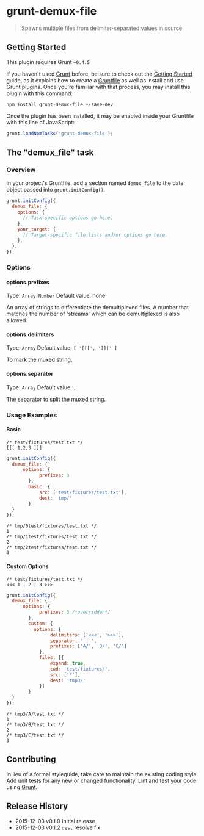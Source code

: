# grunt-demux-file

> Spawns multiple files from delimiter-separated values in source

## Getting Started
This plugin requires Grunt `~0.4.5`

If you haven't used [Grunt](http://gruntjs.com/) before, be sure to check out the [Getting Started](http://gruntjs.com/getting-started) guide, as it explains how to create a [Gruntfile](http://gruntjs.com/sample-gruntfile) as well as install and use Grunt plugins. Once you're familiar with that process, you may install this plugin with this command:

```shell
npm install grunt-demux-file --save-dev
```

Once the plugin has been installed, it may be enabled inside your Gruntfile with this line of JavaScript:

```js
grunt.loadNpmTasks('grunt-demux-file');
```

## The "demux_file" task

### Overview
In your project's Gruntfile, add a section named `demux_file` to the data object passed into `grunt.initConfig()`.

```js
grunt.initConfig({
  demux_file: {
    options: {
      // Task-specific options go here.
    },
    your_target: {
      // Target-specific file lists and/or options go here.
    },
  },
});
```

### Options

#### options.prefixes
Type: `Array|Number`
Default value: none

An array of strings to differentiate the demultiplexed files.
A number that matches the number of 'streams' which can be demultiplexed is also allowed.

#### options.delimiters
Type: `Array`
Default value: `[ '[[[', ']]]' ]`

To mark the muxed string. 

#### options.separator
Type: `Array`
Default value: `,`

The separator to split the muxed string.

### Usage Examples

#### Basic
```
/* test/fixtures/test.txt */
[[[ 1,2,3 ]]]
```

```js
grunt.initConfig({
  demux_file: {
	  options: {
			prefixes: 3
		},
		basic: {
			src: ['test/fixtures/test.txt'],
			dest: 'tmp/'
		}
  }
});
```

```
/* tmp/0test/fixtures/test.txt */
1
/* tmp/1test/fixtures/test.txt */
2
/* tmp/2test/fixtures/test.txt */
3
```

#### Custom Options
```
/* test/fixtures/test.txt */
<<< 1 | 2 | 3 >>>
```

```js
grunt.initConfig({
  demux_file: {
	  options: {
			prefixes: 3 /*overridden*/
		},
		custom: {
		  options: {
				delimiters: ['<<<', '>>>'],
			  	separator: ' | ',
				prefixes: ['A/', 'B/', 'C/']
			},
			files: [{
				expand: true,
				cwd: 'test/fixtures/',
				src: ['*'],
				dest: 'tmp3/'
			}]
		}
  }
});
```

```
/* tmp3/A/test.txt */
1
/* tmp3/B/test.txt */
2
/* tmp3/C/test.txt */
3
```

## Contributing
In lieu of a formal styleguide, take care to maintain the existing coding style. Add unit tests for any new or changed functionality. Lint and test your code using [Grunt](http://gruntjs.com/).

## Release History
* 2015-12-03	v0.1.0	Initial release
* 2015-12-03	v0.1.2	`dest` resolve fix
